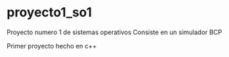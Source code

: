 # proyecto1_so1
Proyecto numero 1 de sistemas operativos
Consiste en un simulador BCP

Primer proyecto hecho en c++
